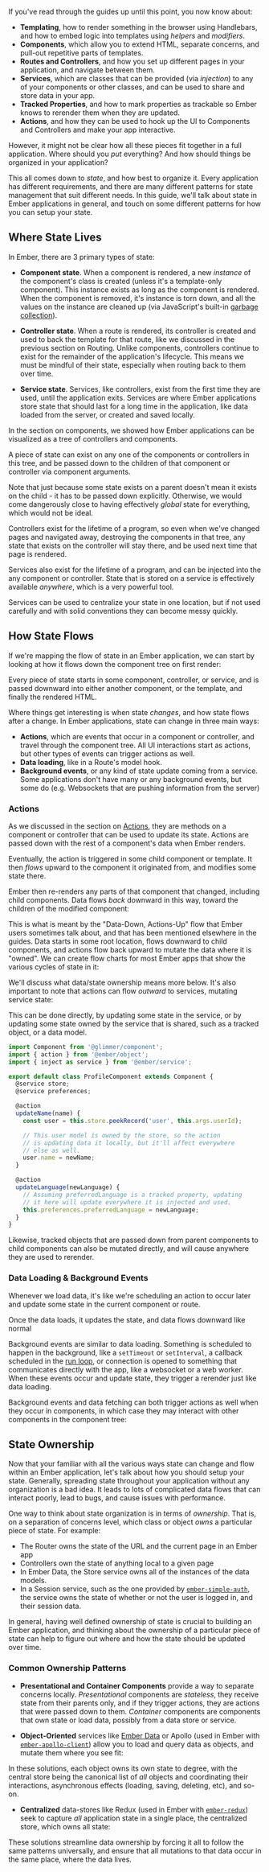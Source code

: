 If you've read through the guides up until this point, you now know about:

- **Templating**, how to render something in the browser using Handlebars, and
  how to embed logic into templates using _helpers_ and _modifiers_.
- **Components**, which allow you to extend HTML, separate concerns, and
  pull-out repetitive parts of templates.
- **Routes and Controllers**, and how you set up different pages in your
  application, and navigate between them.
- **Services**, which are classes that can be provided (via _injection_) to any
  of your components or other classes, and can be used to share and store data
  in your app.
- **Tracked Properties**, and how to mark properties as trackable so Ember knows
  to rerender them when they are updated.
- **Actions**, and how they can be used to hook up the UI to Components and
  Controllers and make your app interactive.

However, it might not be clear how all these pieces fit together in a full
application. Where should you _put_ everything? And how should things be
organized in your application?

This all comes down to _state_, and how best to organize it. Every application
has different requirements, and there are many different patterns for state
management that suit different needs. In this guide, we'll talk about state in
Ember applications in general, and touch on some different patterns for how you
can setup your state.

## Where State Lives

In Ember, there are 3 primary types of state:

- **Component state**. When a component is rendered, a new _instance_ of the
  component's class is created (unless it's a template-only component). This
  instance exists as long as the component is rendered. When the component is
  removed, it's instance is torn down, and all the values on the instance are
  cleaned up (via JavaScript's built-in [garbage collection][1]).

- **Controller state**. When a route is rendered, its controller is created and
  used to back the template for that route, like we discussed in the previous
  section on Routing. Unlike components, controllers continue to exist for the
  remainder of the application's lifecycle. This means we must be mindful of
  their state, especially when routing back to them over time.

- **Service state**. Services, like controllers, exist from the first time they
  are used, until the application exits. Services are where Ember applications
  store state that should last for a long time in the application, like data
  loaded from the server, or created and saved locally.

[1]: https://developer.mozilla.org/en-US/docs/Web/JavaScript/Memory_Management#Garbage_collection

In the section on components, we showed how Ember applications can be visualized
as a tree of controllers and components.

<!-- TODO: Diagram of components/controllers -->

A piece of state can exist on any one of the components or controllers in this
tree, and be passed down to the children of that component or controller via
component arguments.

<!-- TODO: Diagram showing state being passed down several nodes -->

Note that just because some state exists on a parent doesn't mean it exists on
the child - it has to be passed down explicitly. Otherwise, we would come
dangerously close to having effectively _global_ state for everything, which
would not be ideal.

Controllers exist for the lifetime of a program, so even when we've changed
pages and navigated away, destroying the components in that tree, any state that
exists on the controller will stay there, and be used next time that page is
rendered.

<!-- TODO: Diagram showing multiple controllers, only one with a subtree, maybe a
transition between the two somehow, and state living on the controller. -->

Services also exist for the lifetime of a program, and can be injected into the
any component or controller. State that is stored on a service is effectively
available _anywhere_, which is a very powerful tool.

<!-- TODO: Diagram showing a service, separate from the component tree, containing
state which is consumed by several components -->

Services can be used to centralize your state in one location, but if not used
carefully and with solid conventions they can become messy quickly.

## How State Flows

If we're mapping the flow of state in an Ember application, we can start by
looking at how it flows down the component tree on first render:

<!-- TODO: Diagram showing several components and a service. Pieces of state should
start in several places, one in the service, one in the root component, one in
an arbitrary middle node, and then arrows should chart their path to rendered
DOM -->

Every piece of state starts in some component, controller, or service, and is
passed downward into either another component, or the template, and finally the
rendered HTML.

Where things get interesting is when state _changes_, and how state flows after
a change. In Ember applications, state can change in three main ways:

- **Actions**, which are events that occur in a component or controller, and
  travel through the component tree. All UI interactions start as actions, but
  other types of events can trigger actions as well.
- **Data loading**, like in a Route's model hook.
- **Background events**, or any kind of state update coming from a service. Some
  applications don't have many or any background events, but some do (e.g.
  Websockets that are pushing information from the server)

### Actions

As we discussed in the section on [Actions](../../templates/actions/), they are methods on a component or
controller that can be used to update its state. Actions are passed down with
the rest of a component's data when Ember renders.

<!-- TODO: Diagram showing the same Data Down as above, but with actions highlighted -->

Eventually, the action is triggered in some child component or template. It then
_flows_ upward to the component it originated from, and modifies some state
there.

<!-- TODO: Diagram showing the flow back upwards from the action -->

Ember then re-renders any parts of that component that changed, including child
components. Data flows _back_ downward in this way, toward the children of the
modified component:

<!-- TODO: Diagram showing the data flowing downward during rerender -->

This is what is meant by the "Data-Down, Actions-Up" flow that Ember users
sometimes talk about, and that has been mentioned elsewhere in the guides. Data
starts in some root location, flows downward to child components, and actions
flow back upward to mutate the data where it is "owned". We can create flow
charts for most Ember apps that show the various cycles of state in it:

<!-- TODO: Diagram showing a more complex app (less detailed) with many DDAU cycles
visible in it. -->

We'll discuss what data/state ownership means more below. It's also important to
note that actions can flow _outward_ to services, mutating service state:

<!-- TODO: Diagram showing an action flowing toward a service, and the service
flowing back into several components. -->

This can be done directly, by updating some state in the service, or by updating
some state owned by the service that is shared, such as a tracked object, or a
data model.

```js
import Component from '@glimmer/component';
import { action } from '@ember/object';
import { inject as service } from '@ember/service';

export default class ProfileComponent extends Component {
  @service store;
  @service preferences;

  @action
  updateName(name) {
    const user = this.store.peekRecord('user', this.args.userId);

    // This user model is owned by the store, so the action
    // is updating data it locally, but it'll affect everywhere
    // else as well.
    user.name = newName;
  }

  @action
  updateLanguage(newLanguage) {
    // Assuming preferredLanguage is a tracked property, updating
    // it here will update everywhere it is injected and used.
    this.preferences.preferredLanguage = newLanguage;
  }
}
```

Likewise, tracked objects that are passed down from parent components to child
components can also be mutated directly, and will cause anywhere they are used
to rerender.

### Data Loading & Background Events

Whenever we load data, it's like we're scheduling an action to occur later and
update some state in the current component or route.

<!-- TODO: Diagram showing a cycle within a single route/component -->

Once the data loads, it updates the state, and data flows downward like normal

Background events are similar to data loading. Something is scheduled to happen
in the background, like a `setTimeout` or `setInterval`, a callback scheduled in
the [run loop](../../applications/run-loop/), or connection is opened to something that communicates
directly with the app, like a websocket or a web worker. When these events occur
and update state, they trigger a rerender just like data loading.

Background events and data fetching can both trigger actions as well when they
occur in components, in which case they may interact with other components in
the component tree:

<!-- TODO: Diagram showing a cycle within a single route/component, triggering a
DDAU cycle -->

## State Ownership

Now that your familiar with all the various ways state can change and flow
within an Ember application, let's talk about how you should setup your state.
Generally, spreading state throughout your application without any organization
is a bad idea. It leads to lots of complicated data flows that can interact
poorly, lead to bugs, and cause issues with performance.

One way to think about state organization is in terms of _ownership_. That is,
on a separation of concerns level, which class or object _owns_ a particular
piece of state. For example:

- The Router owns the state of the URL and the current page in an Ember app
- Controllers own the state of anything local to a given page
- In Ember Data, the Store service owns all of the instances of the data models.
- In a Session service, such as the one provided by [`ember-simple-auth`][3], the
  service owns the state of whether or not the user is logged in, and their
  session data.

[3]: https://github.com/simplabs/ember-simple-auth#the-session-service

In general, having well defined ownership of state is crucial to building an
Ember application, and thinking about the ownership of a particular piece of
state can help to figure out where and how the state should be updated over
time.

### Common Ownership Patterns

- **Presentational and Container Components** provide a way to separate concerns
  locally. _Presentational_ components are _stateless_, they receive state from
  their parents only, and if they trigger actions, they are actions that were
  passed down to them. _Container_ components are components that own state or
  load data, possibly from a data store or service.

<!-- TODO: Diagram showing a container component that owns some state passing it
down to several children, and their action cycles mutating it. -->

* **Object-Oriented** services like [Ember Data](../../models/) or Apollo (used in
  Ember with [`ember-apollo-client`](https://github.com/bgentry/ember-apollo-client))
  allow you to load and query data as objects, and mutate them where you see fit:

<!-- TODO: Diagram showing state being loaded by the store, flowing down to
components, and then individual components updating state on the models. Also,
faded out, but other data cycles in the app to demonstrate that these aren't
"all-in" solutions. -->

  In these solutions, each object owns its own state to degree, with the central
  store being the canonical list of _all_ objects and coordinating their
  interactions, asynchronous effects (loading, saving, deleting, etc), and
  so-on.

* **Centralized** data-stores like Redux (used in Ember with
  [`ember-redux`](https://github.com/ember-redux/ember-redux)) seek to capture
  _all_ application state in a single place, the centralized store, which owns
  all state:

<!-- TODO: Diagram showing actions all flowing to the Redux store/service, and data
flowing out of it. -->

  These solutions streamline data ownership by forcing it all to follow the same
  patterns universally, and ensure that all mutations to that data occur in the
  same place, where the data lives.
